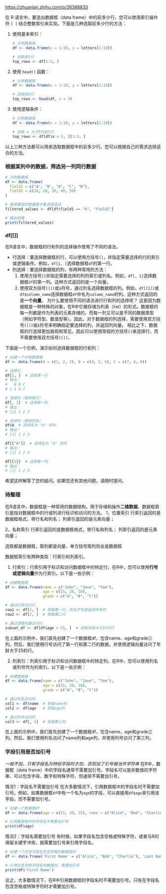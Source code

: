 https://zhuanlan.zhihu.com/p/26388833

在 R 语言中，要选出数据框（data frame）中的前多少行，您可以使用索引操作符 `[ ]` 结合整数索引来实现。下面是几种选取前多少行的方法：
1. 使用基本索引：
   ```R
   # 示例数据框
   df <- data.frame(x = 1:10, y = letters[1:10])
   
   # 选取前3行
   top_rows <- df[1:3, ]
   ```

2. 使用 `head()` 函数：
   ```R
   # 示例数据框
   df <- data.frame(x = 1:10, y = letters[1:10])
   
   # 选取前3行
   top_rows <- head(df, n = 3)
   ```

3. 使用逻辑条件：
   ```R
   # 示例数据框
   df <- data.frame(x = 1:10, y = letters[1:10])
   
   # 选取 x 大于5的前3行
   top_rows <- df[df$x > 5, ][1:3, ]
   ```

以上三种方法都可以用来选取数据框中的前多少行。您可以根据自己的需求选择适合的方法。


### 根据某列中的数据，筛选另一列同行数据
```R
# 示例数据框
df <- data.frame(
  field1 = c("A", "B", "A", "C", "B"),
  field2 = c(10, 20, 30, 40, 50)
)

# 使用基础的数据框子集选择语法
filtered_values <- df[df$field1 == "A", "field2"]

# 输出结果
print(filtered_values)

```


### df[[]]
在R语言中，数据框的行和列的选择操作使用了不同的语法。
- 行选择：要选择数据框的行，可以使用方括号`[]`，并指定需要选择的行的索引或逻辑条件。例如，`df[1, ]`选择数据框`df`的第一行。
- 列选择：要选择数据框的列，有两种常用的方法：
  1. 使用方括号`[]`并指定需要选择的列的索引或列名。例如，`df[, 1]`选择数据框`df`的第一列。这种方式返回的是一个向量。
  2. 使用双方括号`[[]]`或`$`符号，通过列名选择数据框的列。例如，`df[[1]]`或`df$column_name`选择数据框`df`中名为`column_name`的列。这种方式返回的是**一个向量**。
为什么要使用不同的语法进行行和列的选择呢？
这是因为数据框是一种特殊的对象，在R中它被存储为列表（list）的形式。数据框的每一列都是作为列表的元素存储的，而每一列又可以是不同的数据类型（例如字符型、数值型等）。因此，对于数据框的列选择，需要使用双方括号`[[]]`或`$`符号来明确指定要选择的列，并返回列向量。
相比之下，数据框的行选择更加直观和常见，因此可以使用常规的方括号`[]`来选择行，而不需要使用双方括号`[[]]`。

下面是一个示例，演示如何选择数据框的行和列：
```R
# 创建一个示例数据框
df <- data.frame(A = c(1, 2, 3), B = c(4, 5, 6), C = c(7, 8, 9))

# 选择行
df[1, ]  # 选择第一行
# 输出：
#   A B C
# 1 1 4 7

# 选择列（使用索引）
df[, 1]  # 选择第一列
# 输出：
# [1] 1 2 3

# 选择列（使用列名）
df$A  # 选择名为 "A" 的列
# 输出：
# [1] 1 2 3

df[["A"]]  # 选择名为 "A" 的列
# 输出：
# [1] 1 2 3

df[[1]]  # 选择第一列
# 输出：
# [1] 1 2 3
```

希望这样解答了您的疑问。如果您还有其他问题，请随时提问。



### 待整理
在R语言中，数据框是一种常用的数据结构，用于存储和操作**二维数据**。数据框索引是指对数据框中的行或列进行标识和访问的方法。
1，位置索引
行索引返回的是数据框格式，带行名和列名；
列索引返回的是元素向量；

2，名称索引
行索引返回的是数据框格式，带行名和列名；
列索引返回的是元素向量；

选取都是数据框，取列都是向量，单方括号取列则全是数据框

数据框索引有两种类型：行索引和列索引。
1. 行索引：行索引用于标识和访问数据框中的特定行。在R中，您可以使用**行号或逻辑向量**作为行索引。以下是一些示例：
```R
# 创建数据框
df <- data.frame(name = c("John", "Jane", "Tom"),
                 age = c(25, 28, 30),
                 grade = c("A", "B", "C"))

# 通过行号访问行
row1 <- df[1, ]  # 获取第一行，列名不写是返回所有列
row2 <- df[2, ]  # 获取第二行

# 通过逻辑向量访问行
subset_df <- df[df$age > 25, ]  # 获取年龄大于25的行
```

在上面的示例中，我们首先创建了一个数据框df，包含name、age和grade三列。然后，我们使用行号访问了第一行和第二行的数据，并使用逻辑向量访问了年龄大于25的行。

2. 列索引：列索引用于标识和访问数据框中的特定列。在R中，您可以使用列名或列号作为列索引。以下是一些示例：
```R
# 创建数据框
df <- data.frame(name = c("John", "Jane", "Tom"),
                 age = c(25, 28, 30),
                 grade = c("A", "B", "C"))

# 通过列名访问列
col1 <- df$name  # 获取name列
col2 <- df$age   # 获取age列

# 通过列号访问列
col3 <- df[, 3]  # 获取第三列
```
在上面的示例中，我们首先创建了一个数据框df，包含name、age和grade三列。然后，我们使用列名访问了name列和age列，并使用列号访问了第三列。

### 字段引用是否加引号
*一般不加，只有字段名为特俗字段时才加，否则加了引号被当作字符串*
在R中，数据框（data frame）中的字段名通常不需要加引号。字段名可以是非数值的字符串，可以包含字母、数字和特殊字符，但通常不需要加引号。

情况1：字段名不需要加引号
在大多数情况下，引用数据框中的字段名时不需要加引号。例如，如果数据框`df`中有一个名为`age`的字段，可以直接用`df$age`来引用该字段，而不需要加引号。

```R
# 创建一个数据框df
df <- data.frame(age = c(25, 30, 35), name = c("Alice", "Bob", "Charlie"))

# 引用数据框中的字段名不需要加引号
print(df$age)
```

情况2：字段名需要加引号
有时候，如果字段名包含空格或特殊字符，或者与R的保留关键字冲突，就需要加引号来引用字段名。

```R
# 创建一个包含字段名包含空格的数据框df
df <- data.frame('First Name' = c("Alice", "Bob", "Charlie"), 'Last Name' = c("Smith", "Johnson", "Brown"))

# 引用包含空格字段名的数据时，需要加引号
print(df$'First Name')
```

总之，大多数情况下，在R中引用数据框的字段名时不需要加引号。只有在字段名包含空格或特殊字符时才需要加引号。